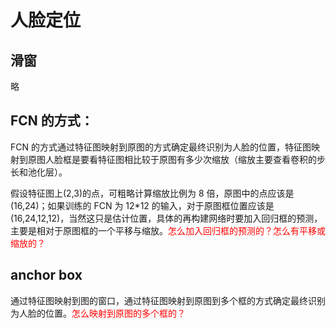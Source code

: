# 人脸定位

## 滑窗

略

## FCN 的方式：

FCN 的方式通过特征图映射到原图的方式确定最终识别为人脸的位置，特征图映射到原图人脸框是要看特征图相比较于原图有多少次缩放（缩放主要查看卷积的步长和池化层）。

假设特征图上(2,3)的点，可粗略计算缩放比例为 8 倍，原图中的点应该是(16,24)；如果训练的 FCN 为 12*12 的输入，对于原图框位置应该是(16,24,12,12)，当然这只是估计位置，具体的再构建网络时要加入回归框的预测，主要是相对于原图框的一个平移与缩放。<span style="color:red;">怎么加入回归框的预测的？怎么有平移或缩放的？</span>

## anchor box

通过特征图映射到图的窗口，通过特征图映射到原图到多个框的方式确定最终识别为人脸的位置。<span style="color:red;">怎么映射到原图的多个框的？</span>
